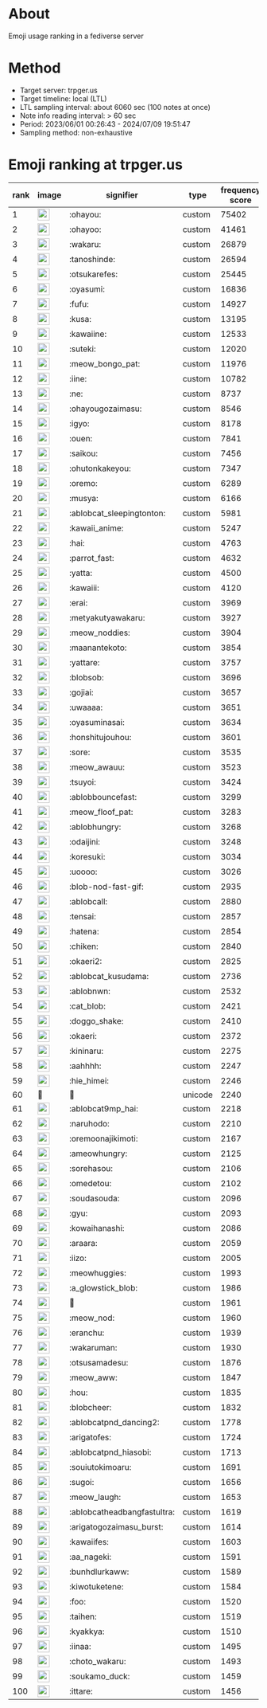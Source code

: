 # About
Emoji usage ranking in a fediverse server

# Method
- Target server: trpger.us
- Target timeline: local (LTL)
- LTL sampling interval: about 6060 sec (100 notes at once)
- Note info reading interval: > 60 sec
- Period: 2023/06/01 00:26:43 - 2024/07/09 19:51:47 
- Sampling method: non-exhaustive

# Emoji ranking at trpger.us

|rank|image|signifier|type|frequency score|
|----|----|----|----|----|
|1|<img height="24" src="https://trpger.us/emoji/ohayou.webp">|:ohayou:|custom|75402|
|2|<img height="24" src="https://trpger.us/emoji/ohayoo.webp">|:ohayoo:|custom|41461|
|3|<img height="24" src="https://trpger.us/emoji/wakaru.webp">|:wakaru:|custom|26879|
|4|<img height="24" src="https://trpger.us/emoji/tanoshinde.webp">|:tanoshinde:|custom|26594|
|5|<img height="24" src="https://trpger.us/emoji/otsukarefes.webp">|:otsukarefes:|custom|25445|
|6|<img height="24" src="https://trpger.us/emoji/oyasumi.webp">|:oyasumi:|custom|16836|
|7|<img height="24" src="https://trpger.us/emoji/fufu.webp">|:fufu:|custom|14927|
|8|<img height="24" src="https://trpger.us/emoji/kusa.webp">|:kusa:|custom|13195|
|9|<img height="24" src="https://trpger.us/emoji/kawaiine.webp">|:kawaiine:|custom|12533|
|10|<img height="24" src="https://trpger.us/emoji/suteki.webp">|:suteki:|custom|12020|
|11|<img height="24" src="https://trpger.us/emoji/meow_bongo_pat.webp">|:meow_bongo_pat:|custom|11976|
|12|<img height="24" src="https://trpger.us/emoji/iine.webp">|:iine:|custom|10782|
|13|<img height="24" src="https://trpger.us/emoji/ne.webp">|:ne:|custom|8737|
|14|<img height="24" src="https://trpger.us/emoji/ohayougozaimasu.webp">|:ohayougozaimasu:|custom|8546|
|15|<img height="24" src="https://trpger.us/emoji/igyo.webp">|:igyo:|custom|8178|
|16|<img height="24" src="https://trpger.us/emoji/ouen.webp">|:ouen:|custom|7841|
|17|<img height="24" src="https://trpger.us/emoji/saikou.webp">|:saikou:|custom|7456|
|18|<img height="24" src="https://trpger.us/emoji/ohutonkakeyou.webp">|:ohutonkakeyou:|custom|7347|
|19|<img height="24" src="https://trpger.us/emoji/oremo.webp">|:oremo:|custom|6289|
|20|<img height="24" src="https://trpger.us/emoji/musya.webp">|:musya:|custom|6166|
|21|<img height="24" src="https://trpger.us/emoji/ablobcat_sleepingtonton.webp">|:ablobcat_sleepingtonton:|custom|5981|
|22|<img height="24" src="https://trpger.us/emoji/kawaii_anime.webp">|:kawaii_anime:|custom|5247|
|23|<img height="24" src="https://trpger.us/emoji/hai.webp">|:hai:|custom|4763|
|24|<img height="24" src="https://trpger.us/emoji/parrot_fast.webp">|:parrot_fast:|custom|4632|
|25|<img height="24" src="https://trpger.us/emoji/yatta.webp">|:yatta:|custom|4500|
|26|<img height="24" src="https://trpger.us/emoji/kawaiii.webp">|:kawaiii:|custom|4120|
|27|<img height="24" src="https://trpger.us/emoji/erai.webp">|:erai:|custom|3969|
|28|<img height="24" src="https://trpger.us/emoji/metyakutyawakaru.webp">|:metyakutyawakaru:|custom|3927|
|29|<img height="24" src="https://trpger.us/emoji/meow_noddies.webp">|:meow_noddies:|custom|3904|
|30|<img height="24" src="https://trpger.us/emoji/maanantekoto.webp">|:maanantekoto:|custom|3854|
|31|<img height="24" src="https://trpger.us/emoji/yattare.webp">|:yattare:|custom|3757|
|32|<img height="24" src="https://trpger.us/emoji/blobsob.webp">|:blobsob:|custom|3696|
|33|<img height="24" src="https://trpger.us/emoji/gojiai.webp">|:gojiai:|custom|3657|
|34|<img height="24" src="https://trpger.us/emoji/uwaaaa.webp">|:uwaaaa:|custom|3651|
|35|<img height="24" src="https://trpger.us/emoji/oyasuminasai.webp">|:oyasuminasai:|custom|3634|
|36|<img height="24" src="https://trpger.us/emoji/honshitujouhou.webp">|:honshitujouhou:|custom|3601|
|37|<img height="24" src="https://trpger.us/emoji/sore.webp">|:sore:|custom|3535|
|38|<img height="24" src="https://trpger.us/emoji/meow_awauu.webp">|:meow_awauu:|custom|3523|
|39|<img height="24" src="https://trpger.us/emoji/tsuyoi.webp">|:tsuyoi:|custom|3424|
|40|<img height="24" src="https://trpger.us/emoji/ablobbouncefast.webp">|:ablobbouncefast:|custom|3299|
|41|<img height="24" src="https://trpger.us/emoji/meow_floof_pat.webp">|:meow_floof_pat:|custom|3283|
|42|<img height="24" src="https://trpger.us/emoji/ablobhungry.webp">|:ablobhungry:|custom|3268|
|43|<img height="24" src="https://trpger.us/emoji/odaijini.webp">|:odaijini:|custom|3248|
|44|<img height="24" src="https://trpger.us/emoji/koresuki.webp">|:koresuki:|custom|3034|
|45|<img height="24" src="https://trpger.us/emoji/uoooo.webp">|:uoooo:|custom|3026|
|46|<img height="24" src="https://trpger.us/emoji/blob-nod-fast-gif.webp">|:blob-nod-fast-gif:|custom|2935|
|47|<img height="24" src="https://trpger.us/emoji/ablobcall.webp">|:ablobcall:|custom|2880|
|48|<img height="24" src="https://trpger.us/emoji/tensai.webp">|:tensai:|custom|2857|
|49|<img height="24" src="https://trpger.us/emoji/hatena.webp">|:hatena:|custom|2854|
|50|<img height="24" src="https://trpger.us/emoji/chiken.webp">|:chiken:|custom|2840|
|51|<img height="24" src="https://trpger.us/emoji/okaeri2.webp">|:okaeri2:|custom|2825|
|52|<img height="24" src="https://trpger.us/emoji/ablobcat_kusudama.webp">|:ablobcat_kusudama:|custom|2736|
|53|<img height="24" src="https://trpger.us/emoji/ablobnwn.webp">|:ablobnwn:|custom|2532|
|54|<img height="24" src="https://trpger.us/emoji/cat_blob.webp">|:cat_blob:|custom|2421|
|55|<img height="24" src="https://trpger.us/emoji/doggo_shake.webp">|:doggo_shake:|custom|2410|
|56|<img height="24" src="https://trpger.us/emoji/okaeri.webp">|:okaeri:|custom|2372|
|57|<img height="24" src="https://trpger.us/emoji/kininaru.webp">|:kininaru:|custom|2275|
|58|<img height="24" src="https://trpger.us/emoji/aahhhh.webp">|:aahhhh:|custom|2247|
|59|<img height="24" src="https://trpger.us/emoji/hie_himei.webp">|:hie_himei:|custom|2246|
|60|🍮|🍮|unicode|2240|
|61|<img height="24" src="https://trpger.us/emoji/ablobcat9mp_hai.webp">|:ablobcat9mp_hai:|custom|2218|
|62|<img height="24" src="https://trpger.us/emoji/naruhodo.webp">|:naruhodo:|custom|2210|
|63|<img height="24" src="https://trpger.us/emoji/oremoonajikimoti.webp">|:oremoonajikimoti:|custom|2167|
|64|<img height="24" src="https://trpger.us/emoji/ameowhungry.webp">|:ameowhungry:|custom|2125|
|65|<img height="24" src="https://trpger.us/emoji/sorehasou.webp">|:sorehasou:|custom|2106|
|66|<img height="24" src="https://trpger.us/emoji/omedetou.webp">|:omedetou:|custom|2102|
|67|<img height="24" src="https://trpger.us/emoji/soudasouda.webp">|:soudasouda:|custom|2096|
|68|<img height="24" src="https://trpger.us/emoji/gyu.webp">|:gyu:|custom|2093|
|69|<img height="24" src="https://trpger.us/emoji/kowaihanashi.webp">|:kowaihanashi:|custom|2086|
|70|<img height="24" src="https://trpger.us/emoji/araara.webp">|:araara:|custom|2059|
|71|<img height="24" src="https://trpger.us/emoji/iizo.webp">|:iizo:|custom|2005|
|72|<img height="24" src="https://trpger.us/emoji/meowhuggies.webp">|:meowhuggies:|custom|1993|
|73|<img height="24" src="https://trpger.us/emoji/a_glowstick_blob.webp">|:a_glowstick_blob:|custom|1986|
|74|<img height="24" src="https://trpger.us/emoji/birthday.webp">|:birthday:|custom|1961|
|75|<img height="24" src="https://trpger.us/emoji/meow_nod.webp">|:meow_nod:|custom|1960|
|76|<img height="24" src="https://trpger.us/emoji/eranchu.webp">|:eranchu:|custom|1939|
|77|<img height="24" src="https://trpger.us/emoji/wakaruman.webp">|:wakaruman:|custom|1930|
|78|<img height="24" src="https://trpger.us/emoji/otsusamadesu.webp">|:otsusamadesu:|custom|1876|
|79|<img height="24" src="https://trpger.us/emoji/meow_aww.webp">|:meow_aww:|custom|1847|
|80|<img height="24" src="https://trpger.us/emoji/hou.webp">|:hou:|custom|1835|
|81|<img height="24" src="https://trpger.us/emoji/blobcheer.webp">|:blobcheer:|custom|1832|
|82|<img height="24" src="https://trpger.us/emoji/ablobcatpnd_dancing2.webp">|:ablobcatpnd_dancing2:|custom|1778|
|83|<img height="24" src="https://trpger.us/emoji/arigatofes.webp">|:arigatofes:|custom|1724|
|84|<img height="24" src="https://trpger.us/emoji/ablobcatpnd_hiasobi.webp">|:ablobcatpnd_hiasobi:|custom|1713|
|85|<img height="24" src="https://trpger.us/emoji/souiutokimoaru.webp">|:souiutokimoaru:|custom|1691|
|86|<img height="24" src="https://trpger.us/emoji/sugoi.webp">|:sugoi:|custom|1656|
|87|<img height="24" src="https://trpger.us/emoji/meow_laugh.webp">|:meow_laugh:|custom|1653|
|88|<img height="24" src="https://trpger.us/emoji/ablobcatheadbangfastultra.webp">|:ablobcatheadbangfastultra:|custom|1619|
|89|<img height="24" src="https://trpger.us/emoji/arigatogozaimasu_burst.webp">|:arigatogozaimasu_burst:|custom|1614|
|90|<img height="24" src="https://trpger.us/emoji/kawaiifes.webp">|:kawaiifes:|custom|1603|
|91|<img height="24" src="https://trpger.us/emoji/aa_nageki.webp">|:aa_nageki:|custom|1591|
|92|<img height="24" src="https://trpger.us/emoji/bunhdlurkaww.webp">|:bunhdlurkaww:|custom|1589|
|93|<img height="24" src="https://trpger.us/emoji/kiwotuketene.webp">|:kiwotuketene:|custom|1584|
|94|<img height="24" src="https://trpger.us/emoji/foo.webp">|:foo:|custom|1520|
|95|<img height="24" src="https://trpger.us/emoji/taihen.webp">|:taihen:|custom|1519|
|96|<img height="24" src="https://trpger.us/emoji/kyakkya.webp">|:kyakkya:|custom|1510|
|97|<img height="24" src="https://trpger.us/emoji/iinaa.webp">|:iinaa:|custom|1495|
|98|<img height="24" src="https://trpger.us/emoji/choto_wakaru.webp">|:choto_wakaru:|custom|1493|
|99|<img height="24" src="https://trpger.us/emoji/soukamo_duck.webp">|:soukamo_duck:|custom|1459|
|100|<img height="24" src="https://trpger.us/emoji/ittare.webp">|:ittare:|custom|1456|
